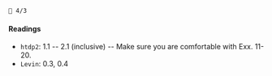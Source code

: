 `📆 4/3`

#### Readings

* `htdp2`: 1.1 -- 2.1 (inclusive) -- Make sure you are comfortable with Exx. 11-20.
* `Levin`: 0.3, 0.4
